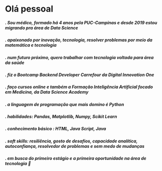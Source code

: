 # Olá pessoal

##### . Sou médico, formado há 4 anos pela PUC-Campinas e desde 2019 estou migrando pra área de Data Science
##### . apaixonado por inovação, tecnologia, resolver problemas por meio da matemática e tecnologia
##### . num futuro próximo, quero trabalhar com tecnologia voltada para área da saúde 
##### . fiz o Bootcamp Backend Developer Carrefour da Digital Innovation One
##### . faço cursos online e também a Formação Inteligência Artificial focado em Medicina, da Data Science Academy
##### . a linguagem de programação que mais domino é Python
##### . habilidades: Pandas, Matplotlib, Numpy, Scikit Learn
##### . conhecimento básico : HTML, Java Script, Java
##### . soft skills: resiliência, gosto de desafios, capacidade analítica, autoconfiança, resolvedor de problemas e sem medo de mudanças
##### . em busca do primeiro estágio e a primeira oportunidade na área de tecnologia 🤗


<!--
**paulobonfim/paulobonfim** is a ✨ _special_ ✨ repository because its `README.md` (this file) appears on your GitHub profile.

Here are some ideas to get you started:

# 🔭 I’m currently working on ...
- 🌱 I’m currently learning ...
- 👯 I’m looking to collaborate on ...
- 🤔 I’m looking for help with ...
- 💬 Ask me about ...
- 📫 How to reach me: ...
- 😄 Pronouns: ...
- ⚡ Fun fact: ...
-->
